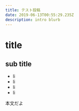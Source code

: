 ```yaml
---
title: テスト投稿
date: 2019-06-13T00:55:29.235Z
description: intro blurb
---
```

# title

## sub title

* li
* li
* li
* li

本文だよ
